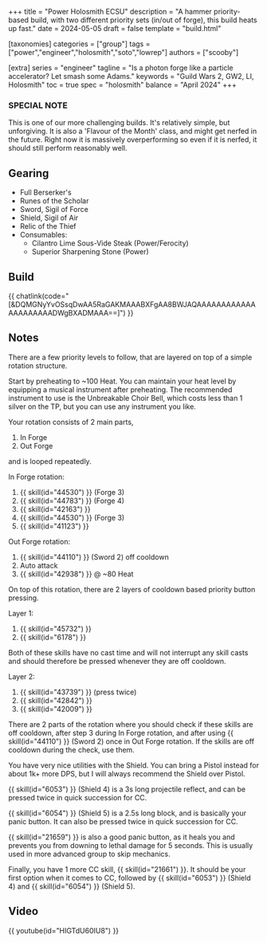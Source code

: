 +++
title = "Power Holosmith ECSU"
description = "A hammer priority-based build, with two different priority sets (in/out of forge), this build heats up fast."
date = 2024-05-05
draft = false
template = "build.html"


[taxonomies]
categories = ["group"]
tags = ["power","engineer","holosmith","soto","lowrep"]
authors = ["scooby"]

[extra]
series = "engineer"
tagline = "Is a photon forge like a particle accelerator? Let smash some Adams."
keywords = "Guild Wars 2, GW2, LI, Holosmith"
toc = true
spec = "holosmith"
balance = "April 2024"
+++

### SPECIAL NOTE

This is one of our more challenging builds. It's relatively simple, but unforgiving. It is also a 'Flavour of the Month' class, and might get nerfed in the future. Right now it is massively overperforming so even if it is nerfed, it should still perform reasonably well.

## Gearing

- Full Berserker's
- Runes of the Scholar
- Sword, Sigil of Force
- Shield, Sigil of Air
- Relic of the Thief
- Consumables:
  - Cilantro Lime Sous-Vide Steak (Power/Ferocity)
  - Superior Sharpening Stone (Power)

## Build


{{ chatlink(code="[&DQMGNyYvOSsqDwAA5RaGAKMAAABXFgAA8BWJAQAAAAAAAAAAAAAAAAAAAAADWgBXADMAAA==]") }}

## Notes

There are a few priority levels to follow, that are layered on top of a simple rotation structure.

Start by preheating to ~100 Heat. You can maintain your heat level by equipping a musical instrument after preheating. The recommended instrument to use is the Unbreakable Choir Bell, which costs less than 1 silver on the TP, but you can use any instrument you like.

Your rotation consists of 2 main parts,

1. In Forge  
1. Out Forge

and is looped repeatedly.

In Forge rotation:

1. {{ skill(id="44530") }} (Forge 3)  
1. {{ skill(id="44783") }} (Forge 4)  
1. {{ skill(id="42163") }}  
1. {{ skill(id="44530") }} (Forge 3)  
1. {{ skill(id="41123") }}

Out Forge rotation:
1. {{ skill(id="44110") }} (Sword 2) off cooldown  
1. Auto attack  
1. {{ skill(id="42938") }} @ ~80 Heat

On top of this rotation, there are 2 layers of cooldown based priority button pressing.

Layer 1:

1. {{ skill(id="45732") }}  
1. {{ skill(id="6178") }}

Both of these skills have no cast time and will not interrupt any skill casts and should therefore be pressed whenever they are off cooldown.

Layer 2:

1. {{ skill(id="43739") }} (press twice)  
1. {{ skill(id="42842") }}  
1. {{ skill(id="42009") }}

There are 2 parts of the rotation where you should check if these skills are off cooldown, after step 3 during In Forge rotation, and after using {{ skill(id="44110") }} (Sword 2) once in Out Forge rotation. If the skills are off cooldown during the check, use them.

You have very nice utilities with the Shield. You can bring a Pistol instead for about 1k+ more DPS, but I will always recommend the Shield over Pistol. 

{{ skill(id="6053") }} (Shield 4) is a 3s long projectile reflect, and can be pressed twice in quick succession for CC. 

{{ skill(id="6054") }} (Shield 5) is a 2.5s long block, and is basically your panic button. It can also be pressed twice in quick succession for CC.

{{ skill(id="21659") }} is also a good panic button, as it heals you and prevents you from downing to lethal damage for 5 seconds. This is usually used in more advanced group to skip mechanics.

Finally, you have 1 more CC skill, {{ skill(id="21661") }}. It should be your first option when it comes to CC, followed by {{ skill(id="6053") }} (Shield 4) and {{ skill(id="6054") }} (Shield 5).

## Video

{{ youtube(id="HIGTdU60IU8") }}
